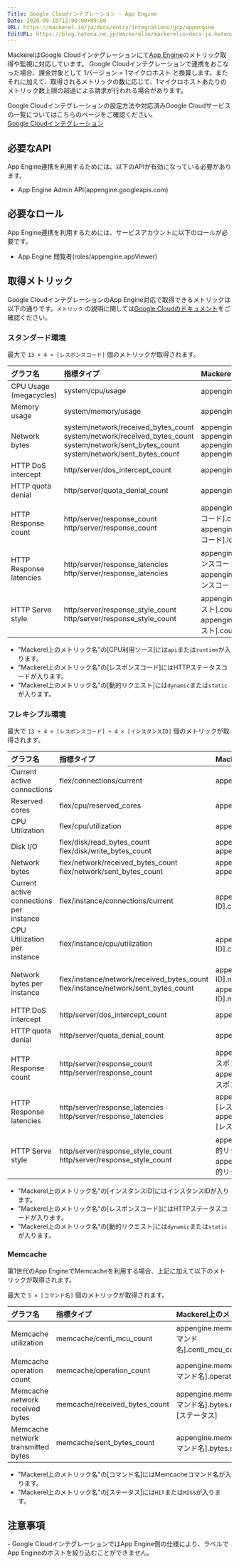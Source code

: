 ```yaml
---
Title: Google Cloudインテグレーション - App Engine
Date: 2020-09-10T12:00:00+09:00
URL: https://mackerel.io/ja/docs/entry/integrations/gcp/appengine
EditURL: https://blog.hatena.ne.jp/mackerelio/mackerelio-docs-ja.hatenablog.mackerel.io/atom/entry/26006613631816745
---
```


MackerelはGoogle Cloudインテグレーションにて<a href="https://cloud.google.com/appengine" target="_blank">App Engine</a>のメトリック取得や監視に対応しています。
Google Cloudインテグレーションで連携をおこなった場合、課金対象として 1バージョン = 1マイクロホスト と換算します。またそれに加えて、取得されるメトリックの数に応じて、1マイクロホストあたりのメトリック数上限の超過による請求が行われる場合があります。

Google Cloudインテグレーションの設定方法や対応済みGoogle Cloudサービスの一覧についてはこちらのページをご確認ください。<br>
<a href="https://mackerel.io/ja/docs/entry/integrations/gcp">Google Cloudインテグレーション</a>

## 必要なAPI
App Engine連携を利用するためには、以下のAPIが有効になっている必要があります。

- App Engine Admin API(appengine.googleapis.com)

## 必要なロール
App Engine連携を利用するためには、サービスアカウントに以下のロールが必要です。

- App Engine 閲覧者(roles/appengine.appViewer)

## 取得メトリック
Google CloudインテグレーションのApp Engine対応で取得できるメトリックは以下の通りです。`メトリック` の説明に関しては<a href="https://cloud.google.com/monitoring/api/metrics_gcp" target="_blank">Google Cloudのドキュメント</a>をご確認ください。

### スタンダード環境

最大で `13 + 4 × [レスポンスコード]` 個のメトリックが取得されます。

|グラフ名|指標タイプ|Mackerel上のメトリック名|単位|
|:---|:---|:---|:---|
|CPU Usage (megacycles)|system/cpu/usage|appengine.system.cpu.usage.[CPU利用ソース]|integer|
|Memory usage|system/memory/usage|appengine.system.memory.usage|bytes|
|Network bytes|system/network/received_bytes_count<br>system/network/received_bytes_count<br>system/network/sent_bytes_count<br>system/network/sent_bytes_count|appengine.system.network.bytes.received<br>appengine.system.network.bytes.received_cached<br>appengine.system.network.bytes.sent<br>appengine.system.network.bytes.sent_cached|bytes|
|HTTP DoS intercept|http/server/dos_intercept_count|appengine.http.server.dos_intercept.count|integer|
|HTTP quota denial|http/server/quota_denial_count|appengine.http.server.quota_denial.count|integer|
|HTTP Response count|http/server/response_count<br>http/server/response_count|appengine.http.server.response_count.[レスポンスコード].count<br>appengine.http.server.response_count.[レスポンスコード].loading_count|integer|
|HTTP Response latencies|http/server/response_latencies<br>http/server/response_latencies|appengine.http.server.response_latencies.[レスポンスコード].count<br>appengine.http.server.response_latencies.[レスポンスコード].loading_count|float|
|HTTP Serve style|http/server/response_style_count<br>http/server/response_style_count|appengine.http.server.response_style.[動的リクエスト].count<br>appengine.http.server.response_style.[動的リクエスト].count_cached|integer|

* "Mackerel上のメトリック名"の[CPU利用ソース]には`api`または`runtime`が入ります。
* "Mackerel上のメトリック名"の[レスポンスコード]にはHTTPステータスコードが入ります。
* "Mackerel上のメトリック名"の[動的リクエスト]には`dynamic`または`static`が入ります。

### フレキシブル環境

最大で `13 + 4 × [レスポンスコード] + 4 × [インスタンスID]` 個のメトリックが取得されます。

|グラフ名|指標タイプ|Mackerel上のメトリック名|単位|
|:---|:---|:---|:---|
|Current active connections|flex/connections/current|appengine.flex.connections.current.count|float|
|Reserved cores|flex/cpu/reserved_cores|appengine.flex.cpu.reserved_cores.count|float|
|CPU Utilization|flex/cpu/utilization|appengine.flex.cpu.utilization.utilization|percentage|
|Disk I/O|flex/disk/read_bytes_count<br>flex/disk/write_bytes_count|appengine.flex.disk.bytes.read<br>appengine.flex.disk.bytes.write|bytes|
|Network bytes|flex/network/received_bytes_count<br>flex/network/sent_bytes_count|appengine.flex.network.bytes.received<br>appengine.flex.network.bytes.sent|bytes|
|Current active connections per instance|flex/instance/connections/current|appengine.flex.instance.[インスタンスID].connections.current|float|
|CPU Utilization per instance|flex/instance/cpu/utilization|appengine.flex.instance.[インスタンスID].cpu.utilization.utilization|percentage|
|Network bytes per instance|flex/instance/network/received_bytes_count<br>flex/instance/network/sent_bytes_count|appengine.flex.instance.[インスタンスID].network.bytes.received<br>appengine.flex.instance.[インスタンスID].network.bytes.sent|bytes|
|HTTP DoS intercept|http/server/dos_intercept_count|appengine.http.server.dos_intercept.count|integer|
|HTTP quota denial|http/server/quota_denial_count|appengine.http.server.quota_denial.count|integer|
|HTTP Response count|http/server/response_count<br>http/server/response_count|appengine.http.server.response_count.[レスポンスコード].count<br>appengine.http.server.response_count.[レスポンスコード].loading_count|integer|
|HTTP Response latencies|http/server/response_latencies<br>http/server/response_latencies|appengine.http.server.response_latencies.[レスポンスコード].count<br>appengine.http.server.response_latencies.[レスポンスコード].loading_count|float|
|HTTP Serve style|http/server/response_style_count<br>http/server/response_style_count|appengine.http.server.response_style.[動的リクエスト].count<br>appengine.http.server.response_style.[動的リクエスト].count_cached|integer|

* "Mackerel上のメトリック名"の[インスタンスID]にはインスタンスIDが入ります。
* "Mackerel上のメトリック名"の[レスポンスコード]にはHTTPステータスコードが入ります。
* "Mackerel上のメトリック名"の[動的リクエスト]には`dynamic`または`static`が入ります。

### Memcache

第1世代のApp EngineでMemcacheを利用する場合、上記に加えて以下のメトリックが取得されます。

最大で `5 × [コマンド名]` 個のメトリックが取得されます。

|グラフ名|指標タイプ|Mackerel上のメトリック名|単位|
|:---|:---|:---|:---|
|Memcache utilization|memcache/centi_mcu_count|appengine.memcache.[コマンド名].centi_mcu_count.count|integer|
|Memcache operation count|memcache/operation_count|appengine.memcache.[コマンド名].operation.count|integer|
|Memcache network received bytes|memcache/received_bytes_count|appengine.memcache.[コマンド名].bytes.received.[ステータス]|bytes|
|Memcache network transmitted bytes|memcache/sent_bytes_count|appengine.memcache.[コマンド名].bytes.sent.sent|bytes|

* "Mackerel上のメトリック名"の[コマンド名]にはMemcacheコマンド名が入ります。
* "Mackerel上のメトリック名"の[ステータス]には`HIT`または`MISS`が入ります。

<h2 id="notes">注意事項</h2>
- Google CloudインテグレーションではApp Engine側の仕様により、ラベルでApp Engineのホストを絞り込むことができません。
